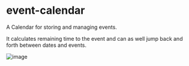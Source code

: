 # event-calendar

A Calendar for storing and managing events.

It calculates remaining time to the event and can as well jump back and forth between dates and events.

![image](https://user-images.githubusercontent.com/20245559/116876189-59c3d480-ac1c-11eb-865d-3b8226a7aad1.png)

